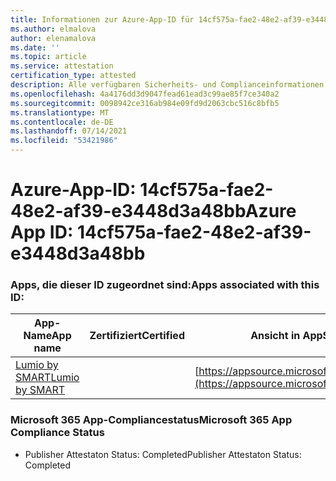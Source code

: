 ```yaml
---
title: Informationen zur Azure-App-ID für 14cf575a-fae2-48e2-af39-e3448d3a48bb
ms.author: elmalova
author: elenamalova
ms.date: ''
ms.topic: article
ms.service: attestation
certification_type: attested
description: Alle verfügbaren Sicherheits- und Complianceinformationen für 14cf575a-fae2-48e2-af39-e3448d3a48bb.
ms.openlocfilehash: 4a4176dd3d9047fead61ead3c99ae85f7ce340a2
ms.sourcegitcommit: 0098942ce316ab984e09fd9d2063cbc516c8bfb5
ms.translationtype: MT
ms.contentlocale: de-DE
ms.lasthandoff: 07/14/2021
ms.locfileid: "53421986"
---
```

# <a name="azure-app-id-14cf575a-fae2-48e2-af39-e3448d3a48bb"></a><span data-ttu-id="1b87d-103">Azure-App-ID: 14cf575a-fae2-48e2-af39-e3448d3a48bb</span><span class="sxs-lookup"><span data-stu-id="1b87d-103">Azure App ID: 14cf575a-fae2-48e2-af39-e3448d3a48bb</span></span>


### <a name="apps-associated-with-this-id"></a><span data-ttu-id="1b87d-104">Apps, die dieser ID zugeordnet sind:</span><span class="sxs-lookup"><span data-stu-id="1b87d-104">Apps associated with this ID:</span></span>
| <span data-ttu-id="1b87d-105">**App-Name**</span><span class="sxs-lookup"><span data-stu-id="1b87d-105">**App name**</span></span> | <span data-ttu-id="1b87d-106">**Zertifiziert**</span><span class="sxs-lookup"><span data-stu-id="1b87d-106">**Certified**</span></span> | <span data-ttu-id="1b87d-107">**Ansicht in AppSource**</span><span class="sxs-lookup"><span data-stu-id="1b87d-107">**View in AppSource**</span></span> |
|-|-|-|
| [<span data-ttu-id="1b87d-108">Lumio by SMART</span><span class="sxs-lookup"><span data-stu-id="1b87d-108">Lumio by SMART</span></span>](https://docs.microsoft.com/en-us/microsoft-365-app-certification/forward/WA200001874) |  | [https://appsource.microsoft.com/product/office/WA200001874](https://appsource.microsoft.com/product/office/WA200001874) |

### <a name="microsoft-365-app-compliance-status"></a><span data-ttu-id="1b87d-109">Microsoft 365 App-Compliancestatus</span><span class="sxs-lookup"><span data-stu-id="1b87d-109">Microsoft 365 App Compliance Status</span></span>
- <span data-ttu-id="1b87d-110">Publisher Attestaton Status: Completed</span><span class="sxs-lookup"><span data-stu-id="1b87d-110">Publisher Attestaton Status: Completed</span></span>
